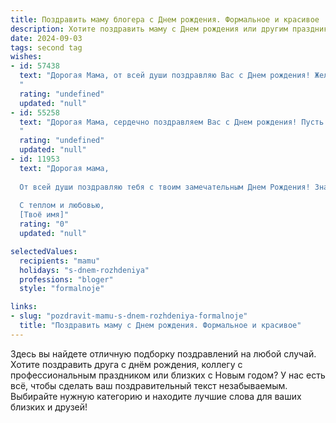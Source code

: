 ```yaml
---
title: Поздравить маму блогера c Днем рождения. Формальное и красивое
description: Хотите поздравить маму c Днем рождения или другим праздником? Наш ИИ создаст незабываемое поздравление, а вы обязательно выделитесь среди других.  
date: 2024-09-03
tags: second tag
wishes:
- id: 57438
  text: "Дорогая Мама, от всей души поздравляю Вас с Днем рождения! Желаю Вам творческого вдохновения, огромной аудитории, которая будет с интересом следить за Вашим блогом, и, конечно же, здоровья, счастья и успехов во всех начинаниях. Пусть каждый день приносит Вам радость и новые идеи!
  "
  rating: "undefined"
  updated: "null"
- id: 55258
  text: "Дорогая Мама, сердечно поздравляем Вас с Днем рождения! Пусть Ваш творческий путь блогера будет полон вдохновения, интересных событий и верных подписчиков. Желаем Вам крепкого здоровья, неиссякаемой энергии и радости от каждого прожитого дня.
  "
  rating: "undefined"
  updated: "null"
- id: 11953
  text: "Дорогая мама,
  
  От всей души поздравляю тебя с твоим замечательным Днем Рождения! Знаю, насколько ты любишь свой творческий путь в роли блогера, и хочу пожелать тебе неиссякаемого вдохновения и успехов в твоих проектах. Пусть каждый день приносит тебе радость и новые достижения, а твой блог процветает и вдохновляет все больше и больше людей.
  
  С теплом и любовью,
  [Твоё имя]"
  rating: "0"
  updated: "null"

selectedValues:
  recipients: "mamu"
  holidays: "s-dnem-rozhdeniya"
  professions: "bloger"
  style: "formalnoje"

links:
- slug: "pozdravit-mamu-s-dnem-rozhdeniya-formalnoje"
  title: "Поздравить маму c Днем рождения. Формальное и красивое"
---
```


Здесь вы найдете отличную подборку поздравлений на любой случай. 
Хотите поздравить друга с днём рождения, коллегу с профессиональным праздником или близких с Новым годом? У нас есть всё, чтобы сделать ваш поздравительный текст незабываемым. Выбирайте нужную категорию и находите лучшие слова для ваших близких и друзей!
